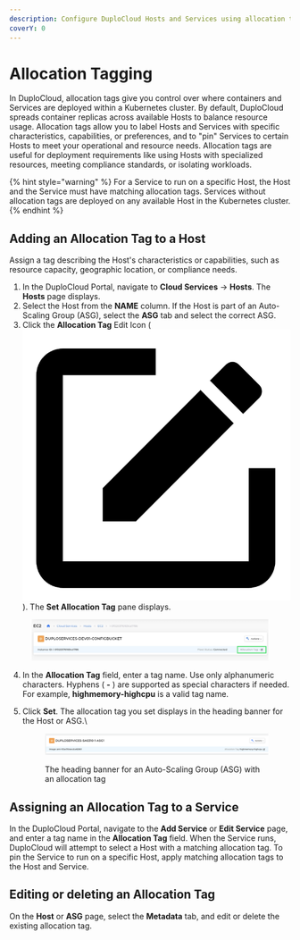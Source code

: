 ```yaml
---
description: Configure DuploCloud Hosts and Services using allocation tags
coverY: 0
---
```


# Allocation Tagging

In DuploCloud, allocation tags give you control over where containers and Services are deployed within a Kubernetes cluster. By default, DuploCloud spreads container replicas across available Hosts to balance resource usage. Allocation tags allow you to label Hosts and Services with specific characteristics, capabilities, or preferences, and to "pin" Services to certain Hosts to meet your operational and resource needs. Allocation tags are useful for deployment requirements like using Hosts with specialized resources, meeting compliance standards, or isolating workloads.

{% hint style="warning" %}
For a Service to run on a specific Host, the Host and the Service must have matching allocation tags. Services without allocation tags are deployed on any available Host in the Kubernetes cluster.&#x20;
{% endhint %}

## Adding an Allocation Tag to a Host

Assign a tag describing the Host's characteristics or capabilities, such as resource capacity, geographic location, or compliance needs.&#x20;

1. In the DuploCloud Portal, navigate to **Cloud Services** -> **Hosts**. The **Hosts** page displays.
2. Select the Host from the **NAME** column. If the Host is part of an Auto-Scaling Group (ASG), select the **ASG** tab and select the correct ASG.
3. Click the **Allocation Tag** Edit Icon ( <img src="../.gitbook/assets/square_edit_icon (6).png" alt="" data-size="line">). The **Set Allocation Tag** pane displays.

<figure><img src="../.gitbook/assets/screenshot-nimbusweb.me-2024.02.20-15_29_49.png" alt=""><figcaption></figcaption></figure>

4. In the **Allocation Tag** field, enter a tag name. Use only alphanumeric characters. Hyphens ( **-** ) are supported as special characters if needed. For example, **highmemory-highcpu** is a valid tag name.
5.  Click **Set**. The allocation tag you set displays in the heading banner for the Host or ASG.\


    <figure><img src="../.gitbook/assets/AT2.png" alt=""><figcaption><p>The heading banner for an Auto-Scaling Group (ASG) with an allocation tag</p></figcaption></figure>

## Assigning an Allocation Tag to a Service

In the DuploCloud Portal, navigate to the **Add Service** or **Edit Service** page, and enter a tag name in the **Allocation Tag** field. When the Service runs, DuploCloud will attempt to select a Host with a matching allocation tag. To pin the Service to run on a specific Host, apply matching allocation tags to the Host and Service.&#x20;

## Editing or deleting an Allocation Tag

On the **Host** or **ASG** page, select the **Metadata** tab, and edit or delete the existing allocation tag.

